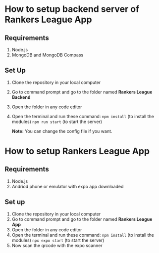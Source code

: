 # How to setup backend server of Rankers League App

## Requirements
1. Node.js
2. MongoDB and MongoDB Compass

## Set Up

1. Clone the repository in your local computer
2. Go to command prompt and go to the folder named  **Rankers League Backend**
3. Open the folder in any code editor
4. Open the terminal and run these command:
       `npm install` (to install the modules)
       `npm run start` (to start the server)
   
   **Note:** You can change the config file if you want.
  
# How to setup Rankers League App
## Requirements
1. Node.js
2. Andriod phone or emulator with expo app downloaded

## Set up

1. Clone the repository in your local computer
2. Go to command prompt and go to the folder named  **Rankers League App**
3. Open the folder in any code editor
4. Open the terminal and run these command:
       `npm install` (to install the modules)
       `npx expo start` (to start the server)
5. Now scan the qrcode with the expo scanner        
